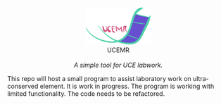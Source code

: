 <p align='center'>
<img src='static/ucmr-logo.png' width='150'>
<br>UCEMR</br>
<br><i>A simple tool for UCE labwork.</i></br>
</p>

This repo will host a small program to assist laboratory work on ultra-conserved element. It is work in progress. The program is working with limited functionality. The code needs to be refactored.
